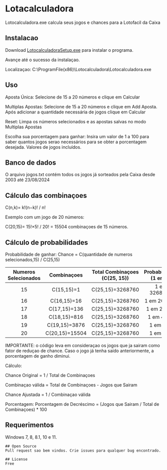 # Lotacalculadora

Lotocalculadora.exe calcula seus jogos e chances para a Lotofacil da Caixa

## Instalacao

Download [LotocalculadoraSetup.exe](https://www.mediafire.com/file/gcjtls7jhdhgf3r/LotocalculadoraSetup.exe/file) para instalar o programa.

Avançe até o sucesso da instalaçao.

Localizaçao: C:\ProgramFile(x86)\Lotocalculadora\Lotocalculadora.exe

## Uso

Aposta Única: Selecione de 15 a 20 números e clique em Calcular

Multiplas Apostas: Selecione de 15 a 20 números e clique em Add Aposta. Após adicionar a quantidade necessária de jogos clique em Calcular

Reset: Limpa os números selecionados e as apostas salvas no modo Multiplas Apostas


Escolha sua porcentagem para ganhar: Insira um valor de 1 a 100 para saber quantos jogos serao necessários para se obter a porcentagem desejada. Valores de jogos incluídos.

## Banco de dados

O arquivo jogos.txt contém todos os jogos já sorteados pela Caixa desde 2003 até 23/08/2024

## Cálculo das combinaçoes

C(n,k)= k!(n−k)! / n!


Exemplo com um jogo de 20 números:

C(20,15)= 15!×5! / 20! = 15504 combinaçoes de 15 números.

## Cálculo de probabilidades

Probabilidade de ganhar: 
Chance = C(quantidade de numeros selecionados,15) / C(25,15)

| Numeros Selecionados | Combinaçoes | Total Combinaçoes (C(25, 15)) | Probabilidade (1 em x) |
|:-------------------:|:---------------------:|:----------------:|:-----------------:|
| 15                  | C(15,15)=1            | C(25,15)=3268760 | 1 em 3268760      |
| 16              | C(16,15)=16                | C(25,15)=3268760           | 1 em 204297            |
| 17              | C(17,15)=136                | C(25,15)=3268760           | 1 em 24049        |
| 18              | C(18,15)=816                | C(25,15)=3268760           | 1 em 4003            |
| 19              | C(19,15)=3876                | C(25,15)=3268760           | 1 em 843          |
| 20              | C(20,15)=15504              | C(25,15)=3268760          | 1 em 211

IMPORTANTE: o código leva em consideraçao os jogos que ja sairam como fator de reduçao de chance. Caso o jogo já tenha saído anteriormente, a porcentagem de ganho diminui.

Cálculo:

Chance Original = 1 / Total de Combinaçoes

Combinaçao válida = Total de Combinaçoes - Jogos que Sairam

Chance Ajustada = 1 / Combinaçao válida

Porcentagem: Porcentagem de Decréscimo = (Jogos que Sairam / Total de Combinaçoes) * 100


## Requerimentos

Windows 7, 8, 8.1, 10 e 11.
```
## Open Source
Pull request sao bem vindos. Crie issues para qualquer bug encontrado.

## License
Free
